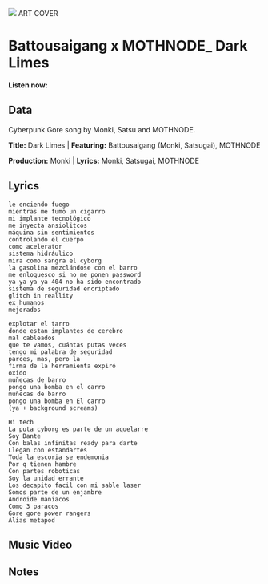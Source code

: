 ![](mandrax2.jpg)
ART COVER

# Battousaigang x MOTHNODE_ Dark Limes

**Listen now:** 

## Data

Cyberpunk Gore song by Monki, Satsu and MOTHNODE.

**Title:** Dark Limes | **Featuring:** Battousaigang (Monki, Satsugai), MOTHNODE

**Production:** Monki | **Lyrics:** Monki, Satsugai, MOTHNODE

## Lyrics

```
le enciendo fuego 
mientras me fumo un cigarro
mi implante tecnológico 
me inyecta ansiolitcos
máquina sin sentimientos 
controlando el cuerpo 
como acelerator
sistema hidráulico
mira como sangra el cyborg
la gasolina mezclándose con el barro
me enloquesco si no me ponen password
ya ya ya ya 404 no ha sido encontrado
sistema de seguridad encriptado
glitch in reallity
ex humanos 
mejorados

explotar el tarro
donde estan implantes de cerebro 
mal cableados
que te vamos, cuántas putas veces
tengo mi palabra de seguridad
parces, mas, pero la 
firma de la herramienta expiró
oxido 
muñecas de barro
pongo una bomba en el carro
muñecas de barro
pongo una bomba en El carro 
(ya + background screams)

Hi tech
La puta cyborg es parte de un aquelarre
Soy Dante
Con balas infinitas ready para darte
Llegan con estandartes
Toda la escoria se endemonia
Por q tienen hambre
Con partes roboticas
Soy la unidad errante
Los decapito facil con mi sable laser
Somos parte de un enjambre
Androide maniacos
Como 3 paracos 
Gore gore power rangers
Alias metapod

```

## Music Video


## Notes
